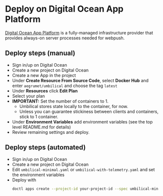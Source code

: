 # Deploy on Digital Ocean App Platform

[Digital Ocean App Platform](https://www.digitalocean.com/products/app-platform)
is a fully-managed infrastructure provider that provides always-on server
processes needed for webpush.

## Deploy steps (manual)

- Sign in/up on Digital Ocean
- Create a new project on Digital Ocean
- Create a new App in the project
- Under **Create Resource From Source Code**, select **Docker Hub** and enter `aegrumet/umbilical` and choose the tag `latest`
- Under **Resources** click **Edit Plan**
- Select your plan
- **IMPORTANT:** Set the number of containers to 1.
  - Umbilical stores state locally to the container, for now.
  - Unless you can guarantee stickiness between clients and containers, stick to 1 container.
- Under **Environment Variables** add environment variables (see the top level README.md for details)
- Review remaining settings and deploy.

## Deploy steps (automated)

- Sign in/up on Digital Ocean
- Create a new project on Digital Ocean
- Edit `umbilical-minimal.yaml` or `umbilical-with-telemetry.yaml` and set the environment variables
- Deploy with
  ```sh
  doctl apps create --project-id your-project-id --spec umbilical-minimal.yaml
  ```
